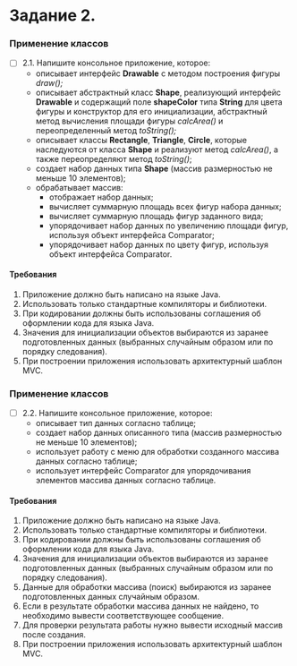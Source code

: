 # Задание 2. 

### Применение классов
- [ ] 2.1. Напишите консольное приложение, которое:
  - описывает интерфейс **Drawable** с методом построения фигуры *draw();*
  - описывает абстрактный класс **Shape**, реализующий интерфейс
**Drawable** и содержащий поле **shapeColor** типа **String** для цвета фигуры
и конструктор для его инициализации, абстрактный метод вычисления
площади фигуры *calcArea()* и переопределенный метод *toString();*
  - описывает классы **Rectangle**, **Triangle**, **Circle**, которые наследуются от
класса **Shape** и реализуют метод *calcArea()*, а также переопределяют
метод *toString()*;
  - создает набор данных типа **Shape** (массив размерностью не меньше 10
элементов);
  - обрабатывает массив:
    - отображает набор данных;
    - вычисляет суммарную площадь всех фигур набора данных;
    - вычисляет суммарную площадь фигур заданного вида;
    - упорядочивает набор данных по увеличению площади фигур,
  используя объект интерфейса Comparator;
    - упорядочивает набор данных по цвету фигур, используя объект
  интерфейса Comparator.

#### Требования
1. Приложение должно быть написано на языке Java.
2. Использовать только стандартные компиляторы и библиотеки.
3. При кодировании должны быть использованы соглашения об
оформлении кода для языка Java.
4. Значения для инициализации объектов выбираются из заранее
подготовленных данных (выбранных случайным образом или по
порядку следования).
5. При построении приложения использовать архитектурный шаблон
MVC.

### Применение классов
- [ ] 2.2. Напишите консольное приложение, которое:
  - описывает тип данных согласно таблице;
  - создает набор данных описанного типа (массив размерностью не
меньше 10 элементов);
  - использует работу с меню для обработки созданного массива данных
согласно таблице;
  - использует интерфейс Comparator для упорядочивания элементов
массива данных согласно таблице.

#### Требования
1. Приложение должно быть написано на языке Java.
2. Использовать только стандартные компиляторы и библиотеки.
3. При кодировании должны быть использованы соглашения об
оформлении кода для языка Java.
4. Значения для инициализации объектов выбираются из заранее
подготовленных данных (выбранных случайным образом или по
порядку следования).
5. Данные для обработки массива (поиск) выбираются из заранее
подготовленных данных случайным образом.
6. Если в результате обработки массива данных не найдено, то
необходимо вывести соответствующее сообщение.
7. Для проверки результата работы нужно вывести исходный массив
после создания.
8. При построении приложения использовать архитектурный шаблон
MVC.
